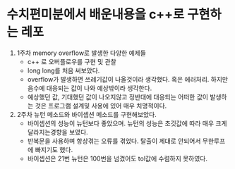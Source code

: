 # 수치편미분에서 배운내용을 c++로 구현하는 레포

1. 1주차 memory overflow로 발생한 다양한 예제들 
   - c++ 로 오버플로우를 구현 및 관찰
   - long long를 처음 써보았다.
   - overflow가 발생하면 쓰레기값이 나올것이라 생각했다. 혹은 에러처리. 하지만 음수에 대응되는 값이 나와 예상밖이라 생각한다.
   - 예상했던 값, 기대했던 값이 나오지않고 정반대에 대응되는 어떠한 값이 발생하는 것은 프로그램 설계및 사용에 있어 매우 치명적이다. 
2. 2주차 뉴턴 메소드와 바이셉션 메소드를 구현해보았다.
   - 바이셉션의 성능이 뉴턴보다 좋았으며. 뉴턴의 성능은 초깃값에 따라 매우 크게 달라지는경향을 보였다.
   - 반복문을 사용하며 항상겪는 오류를 겪었다. 탈출이 제대로  안되어서 무한루프에 빠지기도 했다.
   - 바이셉션은 21번 뉴턴은 100번을 넘겼어도 tol값에 수렴하지 못하였다.  
